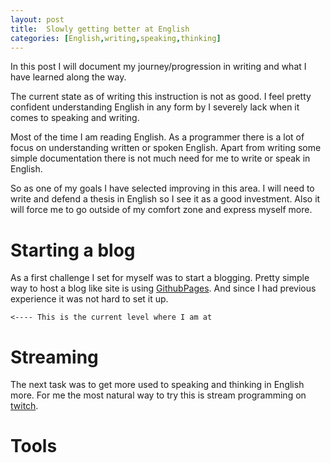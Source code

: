 ```yaml
---
layout: post
title:  Slowly getting better at English
categories: [English,writing,speaking,thinking]
---
```


In this post I will document my journey/progression in writing and what I have
learned along the way.

The current state as of writing this instruction is not as good. I feel pretty
confident understanding English in any form by I severely lack when it comes to
speaking and writing.

Most of the time I am reading English. As a programmer there is a lot of focus
on understanding written or spoken English. Apart from writing some simple
documentation there is not much need for me to write or speak in English.

So as one of my goals I have selected improving in this area. I will need to
write and defend a thesis in English so I see it as a good investment. Also it
will force me to go outside of my comfort zone and express myself more.

# Starting a blog

As a first challenge I set for myself was to start a blogging. Pretty simple way to
host a blog like site is using [GithubPages](https://pages.github.com/). And
since I had previous experience it was not hard to set it up.

```
<---- This is the current level where I am at
```

# Streaming

The next task was to get more used to speaking and thinking in English more.
For me the most natural way to try this is stream programming on
[twitch](twitch.tv).

# Tools

